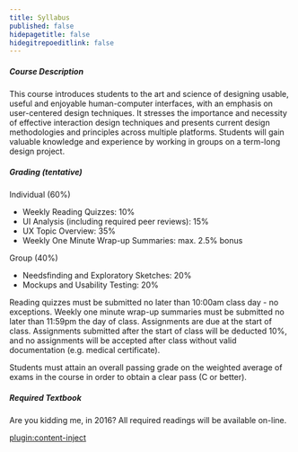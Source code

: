 ```yaml
---
title: Syllabus
published: false
hidepagetitle: false
hidegitrepoeditlink: false
---
```


##### Course Description
This course introduces students to the art and science of designing usable, useful and enjoyable human-computer interfaces, with an emphasis on user-centered design techniques. It stresses the importance and necessity of effective interaction design techniques and presents current design methodologies and principles across multiple platforms. Students will gain valuable knowledge and experience by working in groups on a term-long design project.  

##### Grading (tentative)
Individual (60%)  
* Weekly Reading Quizzes: 10%  
* UI Analysis (including required peer reviews): 15%  
* UX Topic Overview: 35%  
* Weekly One Minute Wrap-up Summaries: max. 2.5% bonus  

Group (40%)  
* Needsfinding and Exploratory Sketches: 20%  
* Mockups and Usability Testing: 20%  

Reading quizzes must be submitted no later than 10:00am class day - no exceptions. Weekly one minute wrap-up summaries must be submitted no later than 11:59pm the day of class. Assignments are due at the start of class. Assignments submitted after the start of class will be deducted 10%, and no assignments will be accepted after class without valid documentation (e.g. medical certificate).  

Students must attain an overall passing grade on the weighted average of exams in the course in order to obtain a clear pass (C or better).  

##### Required Textbook
Are you kidding me, in 2016? All required readings will be available on-line.

[plugin:content-inject](/sidebar)
